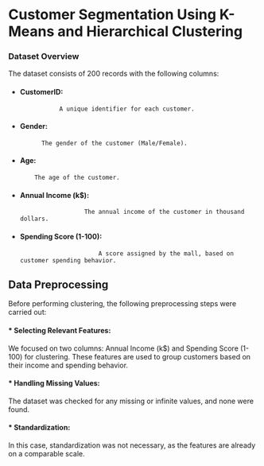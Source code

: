 # Customer Segmentation Using K-Means and Hierarchical Clustering

### Dataset Overview
The dataset consists of 200 records with the following columns:

 * ####  CustomerID: 
                  A unique identifier for each customer.
 * #### Gender: 
             The gender of the customer (Male/Female).
 * #### Age: 
           The age of the customer.
 * #### Annual Income (k$): 
                         The annual income of the customer in thousand dollars.
 * #### Spending Score (1-100): 
                             A score assigned by the mall, based on customer spending behavior.


## Data Preprocessing
Before performing clustering, the following preprocessing steps were carried out:

#### * Selecting Relevant Features:
We focused on two columns: Annual Income (k$) and Spending Score (1-100) for clustering. These features are used to group customers based on their income and spending behavior.

#### * Handling Missing Values:
The dataset was checked for any missing or infinite values, and none were found.

#### * Standardization:
In this case, standardization was not necessary, as the features are already on a comparable scale.     











